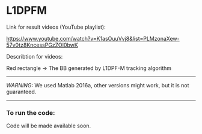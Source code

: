 # L1DPFM
Link for result videos (YouTube playlist):

https://www.youtube.com/watch?v=K1asOuuVvj8&list=PLMzonaXew-57v0tz8KncessPGzZOI0bwK

Describtion for videos:

Red rectangle -> The BB generated by L1DPF-M tracking algorithm
_______________
*WARNING:* We used Matlab 2016a, other versions might work, but it is not guaranteed. 
_______________
### To run the code: 
Code will be made available soon.
